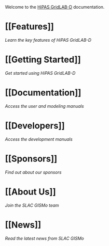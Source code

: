 Welcome to the [HiPAS GridLAB-D](http://www.gridlabd.us/) documentation.

# [[Features]] 

*Learn the key features of HiPAS GridLAB-D*

# [[Getting Started]] 

*Get started using HiPAS GridLAB-D*

# [[Documentation]]

*Access the user and modeling manuals*
# [[Developers]]

*Access the development manuals*

# [[Sponsors]]

*Find out about our sponsors*

# [[About Us]]

*Join the SLAC GISMo team*
# [[News]]

*Read the latest news from SLAC GISMo*
